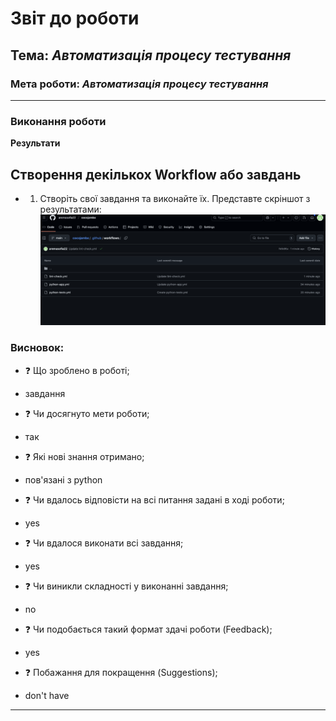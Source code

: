 # Звіт до роботи

## Тема: _Автоматизація процесу тестування_

### Мета роботи: _Автоматизація процесу тестування_

---

### Виконання роботи

**Результати**

## Створення декількох Workflow або завдань
- 1. Створіть свої завдання та виконайте їх. Представте скріншот з результатами:
      ![checking](chapter_2/lab_3/pictures/1.png)



### Висновок:

- :question: Що зроблено в роботі;
* завдання
- :question: Чи досягнуто мети роботи;
* так
- :question: Які нові знання отримано;
* пов'язані з python
- :question: Чи вдалось відповісти на всі питання задані в ході роботи;
* yes
- :question: Чи вдалося виконати всі завдання;
* yes
- :question: Чи виникли складності у виконанні завдання;
* no
- :question: Чи подобається такий формат здачі роботи (Feedback);
* yes
- :question: Побажання для покращення (Suggestions);
* don't have

---
